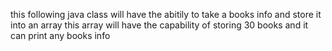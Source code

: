 this following java class will have the abitily to take a books info and store it into an array
this array will have the capability of storing 30 books
and it can print any books info
